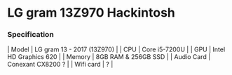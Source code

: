 # LG gram 13Z970 Hackintosh

### Specification

| Model | LG gram 13 - 2017 (13Z970) |
| CPU | Core i5-7200U |
| GPU | Intel HD Graphics 620 |
| Memory | 8GB RAM & 256GB SSD |
| Audio Card | Conexant CX8200 ? |
| Wifi card | ? |
